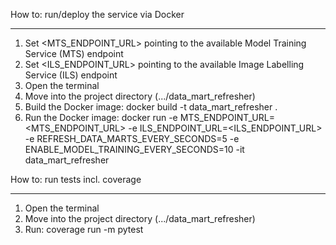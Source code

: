 How to: run/deploy the service via Docker
_________________________________________

1. Set <MTS_ENDPOINT_URL> pointing to the available Model Training Service (MTS) endpoint
2. Set <ILS_ENDPOINT_URL> pointing to the available Image Labelling Service (ILS) endpoint
3. Open the terminal
4. Move into the project directory (.../data_mart_refresher)
5. Build the Docker image: docker build -t data_mart_refresher .
6. Run the Docker image:
docker run  -e MTS_ENDPOINT_URL=<MTS_ENDPOINT_URL>
            -e ILS_ENDPOINT_URL=<ILS_ENDPOINT_URL>
            -e REFRESH_DATA_MARTS_EVERY_SECONDS=5 
            -e ENABLE_MODEL_TRAINING_EVERY_SECONDS=10 
            -it data_mart_refresher
            
            
How to: run tests incl. coverage
________________________________

1. Open the terminal
2. Move into the project directory (.../data_mart_refresher)
3. Run: coverage run -m pytest

